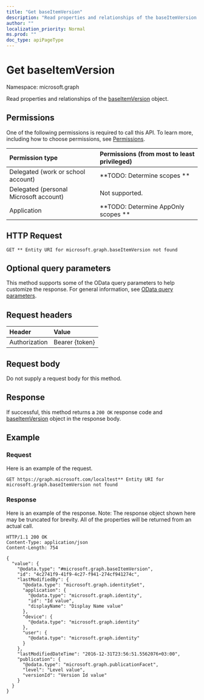 ```yaml
---
title: "Get baseItemVersion"
description: "Read properties and relationships of the baseItemVersion object."
author: ""
localization_priority: Normal
ms.prod: ""
doc_type: apiPageType
---
```


# Get baseItemVersion

Namespace: microsoft.graph

Read properties and relationships of the [baseItemVersion](../resources/baseitemversion.md) object.

## Permissions
One of the following permissions is required to call this API. To learn more, including how to choose permissions, see [Permissions](/concepts/permissions-reference.md).

|Permission type|Permissions (from most to least privileged)|
|:---|:---|
|Delegated (work or school account)|**TODO: Determine scopes **|
|Delegated (personal Microsoft account)|Not supported.|
|Application|**TODO: Determine AppOnly scopes **|

## HTTP Request
<!-- {
  "blockType": "ignored"
}
-->
``` http
GET ** Entity URI for microsoft.graph.baseItemVersion not found
```

## Optional query parameters
This method supports some of the OData query parameters to help customize the response. For general information, see [OData query parameters](/graph/query-parameters).

## Request headers
|Header|Value|
|:---|:---|
|Authorization|Bearer {token}|

## Request body
Do not supply a request body for this method.

## Response
If successful, this method returns a `200 OK` response code and [baseItemVersion](../resources/baseitemversion.md) object in the response body.

## Example

### Request
Here is an example of the request.
<!-- {
  "blockType": "request",
  "name": "get_baseitemversion"
}
-->
``` http
GET https://graph.microsoft.com/localtest** Entity URI for microsoft.graph.baseItemVersion not found
```

### Response
Here is an example of the response. Note: The response object shown here may be truncated for brevity. All of the properties will be returned from an actual call.
<!-- {
  "blockType": "response",
  "truncated": true,
  "@odata.type": "microsoft.graph.baseItemVersion"
}
-->
``` http
HTTP/1.1 200 OK
Content-Type: application/json
Content-Length: 754

{
  "value": {
    "@odata.type": "#microsoft.graph.baseItemVersion",
    "id": "4c2741f9-41f9-4c27-f941-274cf941274c",
    "lastModifiedBy": {
      "@odata.type": "microsoft.graph.identitySet",
      "application": {
        "@odata.type": "microsoft.graph.identity",
        "id": "Id value",
        "displayName": "Display Name value"
      },
      "device": {
        "@odata.type": "microsoft.graph.identity"
      },
      "user": {
        "@odata.type": "microsoft.graph.identity"
      }
    },
    "lastModifiedDateTime": "2016-12-31T23:56:51.5562076+03:00",
    "publication": {
      "@odata.type": "microsoft.graph.publicationFacet",
      "level": "Level value",
      "versionId": "Version Id value"
    }
  }
}
```

